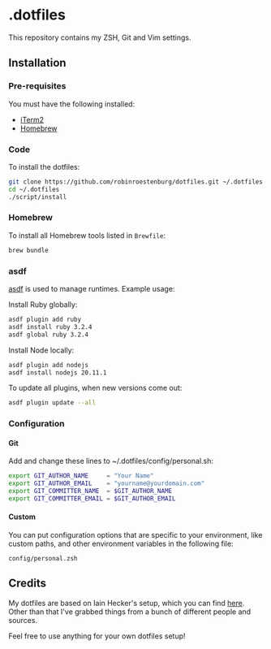 # .dotfiles

This repository contains my ZSH, Git and Vim settings.

## Installation

### Pre-requisites

You must have the following installed:

* [iTerm2](https://www.iterm2.com)
* [Homebrew](https://brew.sh)

### Code

To install the dotfiles:

```zsh
git clone https://github.com/robinroestenburg/dotfiles.git ~/.dotfiles
cd ~/.dotfiles
./script/install
```

### Homebrew

To install all Homebrew tools listed in `Brewfile`:

```zsh
brew bundle
```

### asdf

[asdf](https://asdf-vm.com/) is used to manage runtimes. Example usage:

Install Ruby globally:

```zsh
asdf plugin add ruby
asdf install ruby 3.2.4
asdf global ruby 3.2.4
```

Install Node locally:

```zsh
asdf plugin add nodejs
asdf install nodejs 20.11.1
```

To update all plugins, when new versions come out:

```zsh
asdf plugin update --all
```

### Configuration

#### Git

Add and change these lines to ~/.dotfiles/config/personal.sh:

``` sh
export GIT_AUTHOR_NAME     = "Your Name"
export GIT_AUTHOR_EMAIL    = "yourname@yourdomain.com"
export GIT_COMMITTER_NAME  = $GIT_AUTHOR_NAME
export GIT_COMMITTER_EMAIL = $GIT_AUTHOR_EMAIL
```

#### Custom

You can put configuration options that are specific to your environment,
like custom paths, and other environment variables in the following file:

```
config/personal.zsh
```

## Credits

My dotfiles are based on Iain Hecker's setup, which you can find [here](http://github.com/iain/dotfiles).
Other than that I've grabbed things from a bunch of different people and sources. 

Feel free to use anything for your own dotfiles setup!
